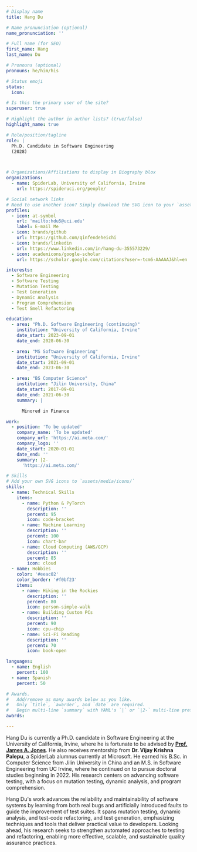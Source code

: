 ```yaml
---
# Display name
title: Hang Du

# Name pronunciation (optional)
name_pronunciation: ''

# Full name (for SEO)
first_name: Hang
last_name: Du

# Pronouns (optional)
pronouns: he/him/his

# Status emoji
status:
  icon: 

# Is this the primary user of the site?
superuser: true

# Highlight the author in author lists? (true/false)
highlight_name: true

# Role/position/tagline
role: |
  Ph.D. Candidate in Software Engineering
  (2028)



# Organizations/Affiliations to display in Biography blox
organizations:
  - name: SpiderLab, University of California, Irvine
    url: https://spideruci.org/people/

# Social network links
# Need to use another icon? Simply download the SVG icon to your `assets/media/icons/` folder.
profiles:
  - icon: at-symbol
    url: 'mailto:hdu5@uci.edu'
    label: E-mail Me
  - icon: brands/github
    url: https://github.com/qinfendeheichi
  - icon: brands/linkedin
    url: https://www.linkedin.com/in/hang-du-355573229/
  - icon: academicons/google-scholar
    url: https://scholar.google.com/citations?user=-tcm6-AAAAAJ&hl=en

interests:
  - Software Engineering
  - Software Testing
  - Mutation Testing
  - Test Generation
  - Dynamic Analysis
  - Program Comprehension
  - Test Smell Refactoring

education:
  - area: "Ph.D. Software Engineering (continuing)"
    institution: "University of California, Irvine"
    date_start: 2023-09-01
    date_end: 2028-06-30

  - area: "MS Software Engineering"
    institution: "University of California, Irvine"
    date_start: 2021-09-01
    date_end: 2023-06-30

  - area: "BS Computer Science"
    institution: "Jilin University, China"
    date_start: 2017-09-01
    date_end: 2021-06-30
    summary: |

      Minored in Finance

work:
  - position: 'To be updated'
    company_name: 'To be updated'
    company_url: 'https://ai.meta.com/'
    company_logo: ''
    date_start: 2020-01-01
    date_end: ''
    summary: |2-
      'https://ai.meta.com/'

# Skills
# Add your own SVG icons to `assets/media/icons/`
skills:
  - name: Technical Skills
    items:
      - name: Python & PyTorch
        description: ''
        percent: 95
        icon: code-bracket
      - name: Machine Learning
        description: ''
        percent: 100
        icon: chart-bar
      - name: Cloud Computing (AWS/GCP)
        description: ''
        percent: 85
        icon: cloud
  - name: Hobbies
    color: '#eeac02'
    color_border: '#f0bf23'
    items:
      - name: Hiking in the Rockies
        description: ''
        percent: 80
        icon: person-simple-walk
      - name: Building Custom PCs
        description: ''
        percent: 90
        icon: cpu-chip
      - name: Sci-Fi Reading
        description: ''
        percent: 70
        icon: book-open

languages:
  - name: English
    percent: 100
  - name: Spanish
    percent: 50

# Awards.
#   Add/remove as many awards below as you like.
#   Only `title`, `awarder`, and `date` are required.
#   Begin multi-line `summary` with YAML's `|` or `|2-` multi-line prefix and indent 2 spaces below.
awards:

---
```


Hang Du is currently a Ph.D. candidate in Software Engineering at the University of California, Irvine, where he is fortunate to be advised by [**Prof. James A. Jones**](https://jamesajones.com/). He also receives mentorship from **Dr. Vijay Krishna Palepu**, a SpiderLab alumnus currently at Microsoft. He earned his B.Sc. in Computer Science from Jilin University in China and an M.S. in Software Engineering from UC Irvine, where he continued on to pursue doctoral studies beginning in 2022. His research centers on advancing software testing, with a focus on mutation testing, dynamic analysis, and program comprehension. 

Hang Du's work advances the reliability and maintainability of software systems by learning from both real bugs and artificially introduced faults to guide the improvement of test suites. It spans mutation testing, dynamic analysis, and test-code refactoring, and test generation, emphasizing techniques and tools that deliver practical value to developers. Looking ahead, his research seeks to strengthen automated approaches to testing and refactoring, enabling more effective, scalable, and sustainable quality assurance practices.